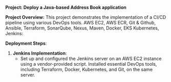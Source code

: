 **Project: Deploy a Java-based Address Book application**

**Project Overview:** This project demonstrates the implementation of a CI/CD pipeline using various DevOps tools. AWS EC2, AWS ECR, Git & Github, Ansible, Terraform, SonarQube, Nexus, Maven, Docker, EKS Kubernetes, Jenkins:

**Deployment Steps**:

1. **Jenkins Implementation**:
   - Set up and configured the Jenkins server on an AWS EC2 instance using a vendor-provided script. Installed essential DevOps tools, including Terraform, Docker, Kubernetes, and Git, on the same server.
